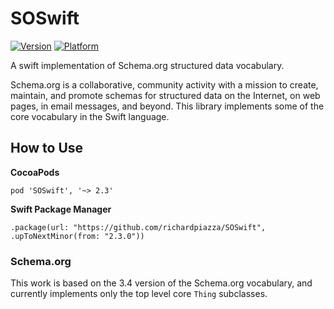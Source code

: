 # SOSwift
[![Version](https://img.shields.io/cocoapods/v/SOSwift.svg?style=flat)](http://cocoadocs.org/docsets/SOSwift)
[![Platform](https://img.shields.io/cocoapods/p/SOSwift.svg?style=flat)](http://cocoadocs.org/docsets/SOSwift)

A swift implementation of Schema.org structured data vocabulary.

Schema.org is a collaborative, community activity with a mission to create, maintain, and promote schemas for structured data on the Internet, on web pages, in email messages, and beyond. This library implements some of the core vocabulary in the Swift language.

## How to Use

__CocoaPods__

    pod 'SOSwift', '~> 2.3'


__Swift Package Manager__

    .package(url: "https://github.com/richardpiazza/SOSwift", .upToNextMinor(from: "2.3.0"))

### Schema.org

This work is based on the 3.4 version of the Schema.org vocabulary, and currently implements only the top level core `Thing` subclasses.
